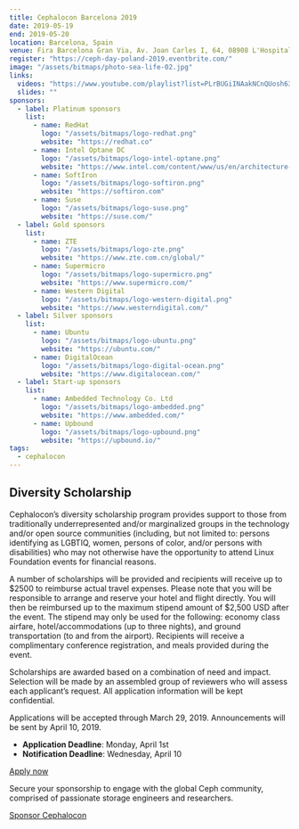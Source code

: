 ```yaml
---
title: Cephalocon Barcelona 2019
date: 2019-05-19
end: 2019-05-20
location: Barcelona, Spain
venue: Fira Barcelona Gran Via, Av. Joan Carles I, 64, 08908 L'Hospitalet de Llobregat, Barcelona, Spain
register: "https://ceph-day-poland-2019.eventbrite.com/"
image: "/assets/bitmaps/photo-sea-life-02.jpg"
links:
  videos: "https://www.youtube.com/playlist?list=PLrBUGiINAakNCnQUosh63LpHbf84vegNu"
  slides: ""
sponsors:
  - label: Platinum sponsors
    list:
      - name: RedHat
        logo: "/assets/bitmaps/logo-redhat.png"
        website: "https://redhat.co"
      - name: Intel Optane DC
        logo: "/assets/bitmaps/logo-intel-optane.png"
        website: "https://www.intel.com/content/www/us/en/architecture-and-technology/intel-optane-technology.html"
      - name: SoftIron
        logo: "/assets/bitmaps/logo-softiron.png"
        website: "https://softiron.com"
      - name: Suse
        logo: "/assets/bitmaps/logo-suse.png"
        website: "https://suse.com/"
  - label: Gold sponsors
    list:
      - name: ZTE
        logo: "/assets/bitmaps/logo-zte.png"
        website: "https://www.zte.com.cn/global/"
      - name: Supermicro
        logo: "/assets/bitmaps/logo-supermicro.png"
        website: "https://www.supermicro.com/"
      - name: Western Digital
        logo: "/assets/bitmaps/logo-western-digital.png"
        website: "https://www.westerndigital.com/"
  - label: Silver sponsors
    list:
      - name: Ubuntu
        logo: "/assets/bitmaps/logo-ubuntu.png"
        website: "https://ubuntu.com/"
      - name: DigitalOcean
        logo: "/assets/bitmaps/logo-digital-ocean.png"
        website: "https://www.digitalocean.com/"
  - label: Start-up sponsors
    list:
      - name: Ambedded Technology Co. Ltd
        logo: "/assets/bitmaps/logo-ambedded.png"
        website: "https://www.ambedded.com/"
      - name: Upbound
        logo: "/assets/bitmaps/logo-upbound.png"
        website: "https://upbound.io/"
tags:
  - cephalocon
---
```


## Diversity Scholarship

Cephalocon’s diversity scholarship program provides support to those from traditionally underrepresented and/or marginalized groups in the technology and/or open source communities (including, but not limited to: persons identifying as LGBTIQ, women, persons of color, and/or persons with disabilities) who may not otherwise have the opportunity to attend Linux Foundation events for financial reasons.

A number of scholarships will be provided and recipients will receive up to $2500 to reimburse actual travel expenses. Please note that you will be responsible to arrange and reserve your hotel and flight directly. You will then be reimbursed up to the maximum stipend amount of $2,500 USD after the event. The stipend may only be used for the following: economy class airfare, hotel/accommodations (up to three nights), and ground transportation (to and from the airport). Recipients will receive a complimentary conference registration, and meals provided during the event.

Scholarships are awarded based on a combination of need and impact. Selection will be made by an assembled group of reviewers who will assess each applicant’s request. All application information will be kept confidential.

Applications will be accepted through March 29, 2019. Announcements will be sent by April 10, 2019.

- **Application Deadline**: Monday, April 1st
- **Notification Deadline**: Wednesday, April 10

[Apply now](https://docs.google.com/forms/d/e/1FAIpQLSesb9_LliSJK5ah1d4Ln0_FAKQ0vMp8ksL1Bj038KuHa4knbQ/viewform)

Secure your sponsorship to engage with the global Ceph community, comprised of passionate storage engineers and researchers.

<a class="button" href="https://events.linuxfoundation.org/wp-content/uploads/2019/05/sponsor-Cephalocon19-050319.pdf" rel="noreferrer noopener" target="_blank">Sponsor Cephalocon</a>
